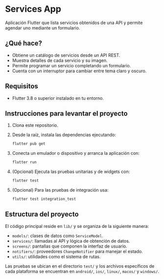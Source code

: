 # Services App

Aplicación Flutter que lista servicios obtenidos de una API y permite agendar uno mediante un formulario.

## ¿Qué hace?

- Obtiene un catálogo de servicios desde un API REST.
- Muestra detalles de cada servicio y su imagen.
- Permite programar un servicio completando un formulario.
- Cuenta con un interruptor para cambiar entre tema claro y oscuro.

## Requisitos

- Flutter 3.8 o superior instalado en tu entorno.

## Instrucciones para levantar el proyecto

1. Clona este repositorio.
2. Desde la raíz, instala las dependencias ejecutando:

   ```bash
   flutter pub get
   ```
3. Conecta un emulador o dispositivo y arranca la aplicación con:

   ```bash
   flutter run
   ```
4. (Opcional) Ejecuta las pruebas unitarias y de widgets con:

   ```bash
   flutter test
   ```

5. (Opcional) Para las pruebas de integración usa:

   ```bash
   flutter test integration_test
   ```

## Estructura del proyecto

El código principal reside en `lib/` y se organiza de la siguiente manera:

- `models/`: clases de datos como `ServiceModel`.
- `services/`: llamadas al API y lógica de obtención de datos.
- `screens/`: pantallas que componen la interfaz de usuario.
- `notifiers/`: proveedores `ChangeNotifier` para manejar el estado.
- `utils/`: utilidades como el sistema de rutas.

Las pruebas se ubican en el directorio `test/` y los archivos específicos de cada plataforma se encuentran en `android/`, `ios/`, `linux/`, `macos/` y `windows/`.
